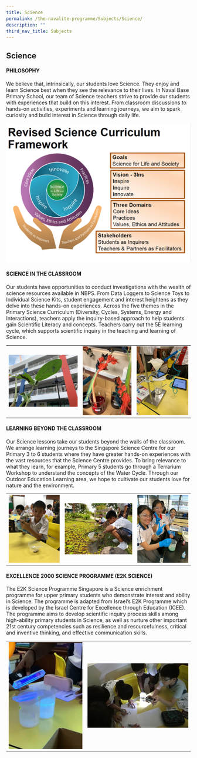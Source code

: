 ```yaml
---
title: Science
permalink: /the-navalite-programme/Subjects/Science/
description: ""
third_nav_title: Subjects
---
```

## Science

#### PHILOSOPHY

We believe that, intrinsically, our students love Science. They enjoy and learn Science best when they see the relevance to their lives. In Naval Base Primary School, our team of Science teachers strive to provide our students with experiences that build on this interest. From classroom discussions to hands-on activities, experiments and learning journeys, we aim to spark curiosity and build interest in Science through daily life.

![](/images/philosophy.png)

#### SCIENCE IN THE CLASSROOM

Our students have opportunities to conduct investigations with the wealth of science resources available in NBPS. From Data Loggers to Science Toys to Individual Science Kits, student engagement and interest heightens as they delve into these hands-on experiences. Across the five themes in the Primary Science Curriculum (Diversity, Cycles, Systems, Energy and Interactions), teachers apply the inquiry-based approach to help students gain Scientific Literacy and concepts. Teachers carry out the 5E learning cycle, which supports scientific inquiry in the teaching and learning of Science.


| |  |  |
| -------- | -------- | -------- |
| ![](/images/classroom1.jpeg)     | ![](/images/classroom2.jpeg)     | ![](/images/classroom3.jpeg)     |

#### LEARNING BEYOND THE CLASSROOM

Our Science lessons take our students beyond the walls of the classroom. We arrange learning journeys to the Singapore Science Centre for our Primary 3 to 6 students where they have greater hands-on experiences with the vast resources that the Science Centre provides. To bring relevance to what they learn, for example, Primary 5 students go through a Terrarium Workshop to understand the concepts of the Water Cycle. Through our Outdoor Education Learning area, we hope to cultivate our students love for nature and the environment.



|  |  |  |
| -------- | -------- | -------- |
|   ![](/images/learning1.jpeg)   |   ![](/images/learning2.jpeg)   |   ![](/images/learning3.jpeg)   |

#### EXCELLENCE 2000 SCIENCE PROGRAMME (E2K SCIENCE)

The E2K Science Programme Singapore is a Science enrichment programme for upper primary students who demonstrate interest and ability in Science. The programme is adapted from Israel’s E2K Programme which is developed by the Israel Centre for Excellence through Education (ICEE). The programme aims to develop scientific inquiry process skills among high-ability primary students in Science, as well as nurture other important 21st century competencies such as resilience and resourcefulness, critical and inventive thinking, and effective communication skills.




|  |  | 
| -------- | -------- | 
|  ![](/images/e2k1.jpeg)    | ![](/images/e2k2.jpeg)    | 




